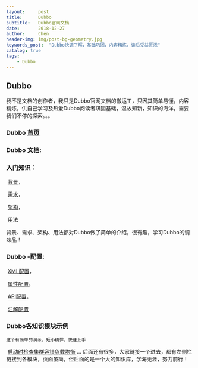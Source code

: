 ```yaml
---
layout:     post
title:      Dubbo
subtitle:   Dubbo官网文档
date:       2018-12-27
author:     Chen
header-img: img/post-bg-geometry.jpg
keywords_post:  "Dubbo快速了解，基础巩固，内容精炼，读后受益匪浅"
catalog: true
tags:
    - Dubbo
---
```




## Dubbo

我不是文档的创作者，我只是Dubbo官网文档的搬运工，只因其简单易懂，内容精炼，供自己学习及热爱Dubbo阅读者巩固基础，温故知新，知识的海洋，需要我们不停的探索。。。



### Dubbo  [首页](http://dubbo.apache.org/zh-cn/index.html)



### Dubbo 文档:

### 入门知识：

​	[背景](http://dubbo.apache.org/zh-cn/docs/user/preface/background.html)，

​	[需求](http://dubbo.apache.org/zh-cn/docs/user/preface/requirements.html)，

​	[架构](http://dubbo.apache.org/zh-cn/docs/user/preface/architecture.html)，

​	[用法](http://dubbo.apache.org/zh-cn/docs/user/preface/usage.html)

​   背景、需求、架构、用法都对Dubbo做了简单的介绍，很有趣，学习Dubbo的调味品！



### Dubbo -配置:

​	[XML配置](http://dubbo.apache.org/zh-cn/docs/user/configuration/xml.html)，

​	[属性配置](http://dubbo.apache.org/zh-cn/docs/user/configuration/properties.html)，

​	[API配置](http://dubbo.apache.org/zh-cn/docs/user/configuration/api.html)，

​	[注解配置](http://dubbo.apache.org/zh-cn/docs/user/configuration/annotation.html)

### Dubbo各知识模块示例
    这个有简单的演示，短小精悍，快速上手
    
​   [启动时检查](http://dubbo.apache.org/zh-cn/docs/user/demos/preflight-check.html)
​   [集群容错](http://dubbo.apache.org/zh-cn/docs/user/demos/fault-tolerent-strategy.html)
​   [负载均衡](http://dubbo.apache.org/zh-cn/docs/user/demos/loadbalance.html)
    ...
    后面还有很多，大家链接一个进去，都有左侧栏链接到各模块，页面虽简，但后面的是一个大的知识库，学海无涯，努力前行！

